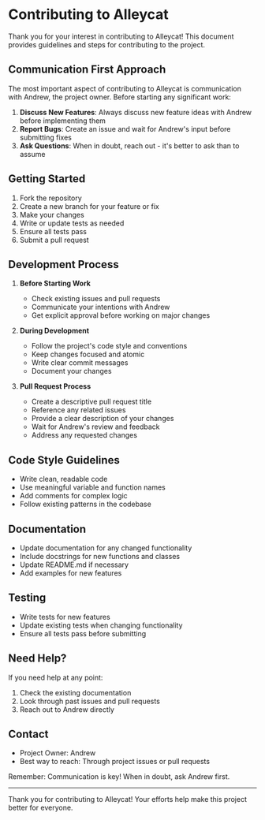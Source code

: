 # Contributing to Alleycat

Thank you for your interest in contributing to Alleycat! This document provides guidelines and steps for contributing to the project.

## Communication First Approach

The most important aspect of contributing to Alleycat is communication with Andrew, the project owner. Before starting any significant work:

1. **Discuss New Features**: Always discuss new feature ideas with Andrew before implementing them
2. **Report Bugs**: Create an issue and wait for Andrew's input before submitting fixes
3. **Ask Questions**: When in doubt, reach out - it's better to ask than to assume

## Getting Started

1. Fork the repository
2. Create a new branch for your feature or fix
3. Make your changes
4. Write or update tests as needed
5. Ensure all tests pass
6. Submit a pull request

## Development Process

1. **Before Starting Work**
   - Check existing issues and pull requests
   - Communicate your intentions with Andrew
   - Get explicit approval before working on major changes

2. **During Development**
   - Follow the project's code style and conventions
   - Keep changes focused and atomic
   - Write clear commit messages
   - Document your changes

3. **Pull Request Process**
   - Create a descriptive pull request title
   - Reference any related issues
   - Provide a clear description of your changes
   - Wait for Andrew's review and feedback
   - Address any requested changes

## Code Style Guidelines

- Write clean, readable code
- Use meaningful variable and function names
- Add comments for complex logic
- Follow existing patterns in the codebase

## Documentation

- Update documentation for any changed functionality
- Include docstrings for new functions and classes
- Update README.md if necessary
- Add examples for new features

## Testing

- Write tests for new features
- Update existing tests when changing functionality
- Ensure all tests pass before submitting

## Need Help?

If you need help at any point:

1. Check the existing documentation
2. Look through past issues and pull requests
3. Reach out to Andrew directly

## Contact

- Project Owner: Andrew
- Best way to reach: Through project issues or pull requests

Remember: Communication is key! When in doubt, ask Andrew first.

---

Thank you for contributing to Alleycat! Your efforts help make this project better for everyone. 